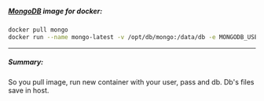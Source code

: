 ##### [MongoDB](https://hub.docker.com/_/mongo/) image for docker:

```bash
docker pull mongo
docker run --name mongo-latest -v /opt/db/mongo:/data/db -e MONGODB_USER="docker" -e MONGODB_PASS="docker" -e MONGODB_DATABASE="docker" -p 27017:27017 -d mongo:latest
```
___

##### Summary:

So you pull image, run new container with your user, pass and db. Db's files save in host.
